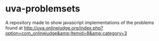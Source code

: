 uva-problemsets
===============

A repository made to show javascript implementations of the problems found at http://uva.onlinejudge.org/index.php?option=com_onlinejudge&amp;Itemid=8&amp;category=3
